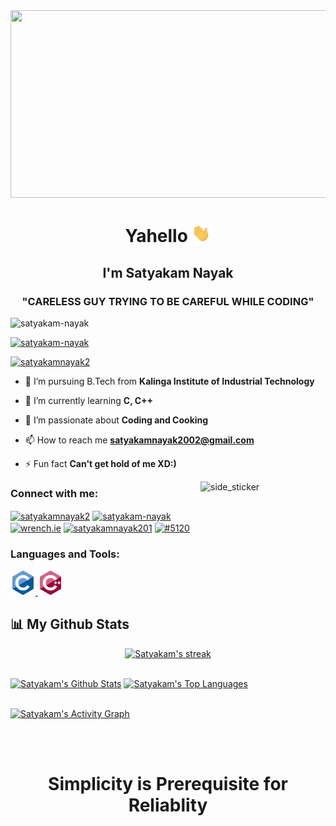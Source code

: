 <img src="https://media.giphy.com/media/xTiTnxpQ3ghPiB2Hp6/giphy.gif?cid=ecf05e47zy1uijq4hr1a1gjhrwizagfg18n6ygo6nvl71cyq&rid=giphy.gif&ct=g" width="1050" height="300" />
<h1 align="center">Yahello <img src="https://raw.githubusercontent.com/ABSphreak/ABSphreak/master/gifs/Hi.gif" width="30px"></h1>
<h2 align="center">I'm Satyakam Nayak</h2>
<h3 align="center">"CARELESS GUY TRYING TO BE CAREFUL WHILE CODING"</h3>

<p align="left"> <img src="https://komarev.com/ghpvc/?username=satyakam-nayak&label=Profile%20views&color=0e75b6&style=flat" alt="satyakam-nayak" /> </p>

<p align="left"> <a href="https://github.com/ryo-ma/github-profile-trophy"><img src="https://github-profile-trophy.vercel.app/?username=satyakam-nayak" alt="satyakam-nayak" /></a> </p>

<p align="left"> <a href="https://twitter.com/satyakamnayak2" target="blank"><img src="https://img.shields.io/twitter/follow/satyakamnayak2?logo=twitter&style=for-the-badge" alt="satyakamnayak2" /></a> </p>

- 🔭 I’m pursuing B.Tech from **Kalinga Institute of Industrial Technology**

- 🌱 I’m currently learning **C, C++**

- 👯 I’m passionate about **Coding and Cooking**

- 📫 How to reach me **satyakamnayak2002@gmail.com**

- ⚡ Fun fact **Can't get hold of me XD:)**

<img align="right" width=200px height=200px alt="side_sticker" src="https://media.giphy.com/media/Q7GDuwtfLIezQTQhkC/giphy.gif?cid=ecf05e47nyqovdjrctp0wm4ui04wnrhke8x2bffc8tftu4z2&rid=giphy.gif&ct=s" />

<h3 align="left">Connect with me:</h3>
<p align="left">
<a href="https://twitter.com/satyakamnayak2" target="blank"><img align="center" src="https://raw.githubusercontent.com/rahuldkjain/github-profile-readme-generator/master/src/images/icons/Social/twitter.svg" alt="satyakamnayak2" height="30" width="40" /></a>
<a href="https://linkedin.com/in/satyakam-nayak" target="blank"><img align="center" src="https://raw.githubusercontent.com/rahuldkjain/github-profile-readme-generator/master/src/images/icons/Social/linked-in-alt.svg" alt="satyakam-nayak" height="30" width="40" /></a>
<a href="https://instagram.com/wrench.ie" target="blank"><img align="center" src="https://raw.githubusercontent.com/rahuldkjain/github-profile-readme-generator/master/src/images/icons/Social/instagram.svg" alt="wrench.ie" height="30" width="40" /></a>
<a href="https://www.hackerrank.com/satyakamnayak201" target="blank"><img align="center" src="https://raw.githubusercontent.com/rahuldkjain/github-profile-readme-generator/master/src/images/icons/Social/hackerrank.svg" alt="satyakamnayak201" height="30" width="40" /></a>
<a href="https://discord.gg/#5120" target="blank"><img align="center" src="https://raw.githubusercontent.com/rahuldkjain/github-profile-readme-generator/master/src/images/icons/Social/discord.svg" alt="#5120" height="30" width="40" /></a>
</p>

<h3 align="left">Languages and Tools:</h3>
<p align="left"> <a href="https://www.cprogramming.com/" target="_blank" rel="noreferrer"> <img src="https://raw.githubusercontent.com/devicons/devicon/master/icons/c/c-original.svg" alt="c" width="40" height="40"/> </a> <a href="https://www.w3schools.com/cpp/" target="_blank" rel="noreferrer"> <img src="https://raw.githubusercontent.com/devicons/devicon/master/icons/cplusplus/cplusplus-original.svg" alt="cplusplus" width="40" height="40"/> </a> </p>

  ## 📊 My Github Stats
  
  
  <p align="center">
    <a href="https://github.com/Satyakam-Nayak/github-readme-streak-stats">
        <img title="🔥 Get streak stats for your profile at git.io/streak-stats" alt="Satyakam's streak" src="https://github-readme-streak-stats.herokuapp.com/?user=Satyakam-Nayak&theme=tokyonight&hide_border=true&stroke=0000&background=060A0CD0"/>
    </a>
</p>

  <br/>
    <a href="https://github.com/Satyakam-Nayak/github-readme-stats"><img alt="Satyakam's Github Stats" src="https://github-readme-stats.vercel.app/api?username=Satyakam-Nayak&show_icons=true&count_private=true&theme=tokyonight&hide_border=true&bg_color=0D1117" /></a>
  <a href="https://github.com/Satyakam-Nayak/github-readme-stats"><img alt="Satyakam's Top Languages" src="https://github-readme-stats.vercel.app/api/top-langs/?username=Satyakam-Nayak&langs_count=8&count_private=true&layout=compact&theme=tokyonight&hide_border=true&bg_color=0D1117" /></a>
  <br/>
  <!--<b>Note:</b> Top languages is only a metric of the languages my public code consists of and doesn't reflect experience or skill level.
  <br/>-->
<br/>

<a href="https://github.com/Satyakam-Nayak/github-readme-activity-graph"><img alt="Satyakam's Activity Graph" src="https://activity-graph.herokuapp.com/graph?username=Satyakam-Nayak&bg_color=0D1117&color=0070FF&line=8B00FF&point=FFFFFF&hide_border=true" /></a>

<br/>
<br/>

<h1 align="center">Simplicity is Prerequisite for Reliablity</h1>
